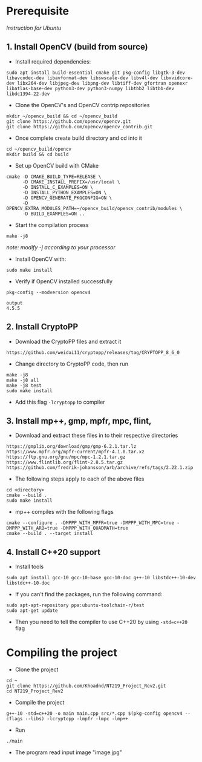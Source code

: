 # Prerequisite  

*Instruction for Ubuntu*  
## 1. Install OpenCV (build from source)
- Install required dependencies:  
```
sudo apt install build-essential cmake git pkg-config libgtk-3-dev libavcodec-dev libavformat-dev libswscale-dev libv4l-dev libxvidcore-dev libx264-dev libjpeg-dev libpng-dev libtiff-dev gfortran openexr libatlas-base-dev python3-dev python3-numpy libtbb2 libtbb-dev libdc1394-22-dev
```
- Clone the OpenCV's and OpenCV contrip repositories
```
mkdir ~/opencv_build && cd ~/opencv_build  
git clone https://github.com/opencv/opencv.git  
git clone https://github.com/opencv/opencv_contrib.git
```
- Once complete create build directory and cd into it
```
cd ~/opencv_build/opencv  
mkdir build && cd build
```
- Set up OpenCV build with CMake
```
cmake -D CMAKE_BUILD_TYPE=RELEASE \  
      -D CMAKE_INSTALL_PREFIX=/usr/local \  
      -D INSTALL_C_EXAMPLES=ON \  
      -D INSTALL_PYTHON_EXAMPLES=ON \  
      -D OPENCV_GENERATE_PKGCONFIG=ON \  
      -D OPENCV_EXTRA_MODULES_PATH=~/opencv_build/opencv_contrib/modules \  
      -D BUILD_EXAMPLES=ON ..
```
- Start the compilation process
```
make -j8
```
*note: modify -j according to your processor*
- Install OpenCV with:
```
sudo make install
```
- Verify if OpenCV installed successfully
```
pkg-config --modversion opencv4
```
```
output
4.5.5
```
## 2. Install CryptoPP
- Download the CryptoPP files and extract it
```
https://github.com/weidai11/cryptopp/releases/tag/CRYPTOPP_8_6_0
```
- Change directory to CryptoPP code, then run
```
make -j8
make -j8 all 
make -j8 test
sudo make install
```
- Add this flag `-lcryptopp` to compiler
## 3. Install mp++, gmp, mpfr, mpc, flint,
- Download and extract these files in to their respective directories
```
https://gmplib.org/download/gmp/gmp-6.2.1.tar.lz
https://www.mpfr.org/mpfr-current/mpfr-4.1.0.tar.xz
https://ftp.gnu.org/gnu/mpc/mpc-1.2.1.tar.gz
https://www.flintlib.org/flint-2.8.5.tar.gz
https://github.com/fredrik-johansson/arb/archive/refs/tags/2.22.1.zip
```
- The following steps apply to each of the above files
```
cd <directory>
cmake --build . 
sudo make install
```
- mp++ compiles with the following flags
```
cmake --configure . -DMPPP_WITH_MPFR=true -DMPPP_WITH_MPC=true -DMPPP_WITH_ARB=true -DMPPP_WITH_QUADMATH=true
cmake --build . --target install
```
## 4. Install C++20 support  
- Install tools
```
sudo apt install gcc-10 gcc-10-base gcc-10-doc g++-10 libstdc++-10-dev libstdc++-10-doc
``` 
- If you can't find the packages, run the following command:
```
sudo apt-apt-repository ppa:ubuntu-toolchain-r/test  
sudo apt-get update
```
- Then you need to tell the compiler to use C++20 by using `-std=c++20` flag

# Compiling the project
- Clone the project
```
cd ~  
git clone https://github.com/Khoadnd/NT219_Project_Rev2.git
cd NT219_Project_Rev2
```
- Compile the project
```
g++-10 -std=c++20 -o main main.cpp src/*.cpp $(pkg-config opencv4 --cflags --libs) -lcryptopp -lmpfr -lmpc -lmp++
```
- Run
```
./main
```
- The program read input image "image.jpg"

